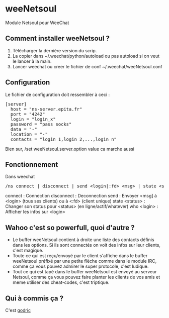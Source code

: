 weeNetsoul
========
Module Netsoul pour WeeChat

Comment installer weeNetsoul ?
----------------------------
1. Télécharger la dernière version du scrip.
2. La copier dans ~/.weechat/python/autoload ou pas autoload si on veut le lancer à la main.
3. Lancer weechat ou creer le fichier de conf ~/.weechat/weeNetsoul.conf

Configuration
------------------
Le fichier de configuration doit ressembler à ceci :
<pre>
[server]
  host = "ns-server.epita.fr"
  port = "4242"
  login = "login_x"
  password = "pass socks"
  data = "-"
  location = "-"
  contacts = "login_1,login_2,...,login_n"
</pre>
Bien sur, /set weeNetsoul.server.option value ca marche aussi

Fonctionnement
------------------
Dans weechat
<pre>/ns connect | disconnect | send &lt;login|:fd&gt; &lt;msg&gt; | state &lt;status&gt; | who &lt;login&gt;</pre>
connect : Connection
disconnect : Deconnection
send : Envoyer &lt;msg] à &lt;login&gt; (tous ses clients) ou à &lt;:fd&gt; (client unique)
state &lt;status&gt; : Changer son status pour &lt;status&gt; (en ligne/actif/whatever)
who &lt;login&gt; : Afficher les infos sur &lt;login&gt;

Wahoo c'est so powerfull, quoi d'autre ?
------------------

* Le buffer weeNetsoul contient à droite une liste des contacts définis dans les options. Si ils sont connectés on voit des infos sur leur clients, c'est magique.
* Toute ce qui est reçu/envoyé par le client s'affiche dans le buffer weeNetsoul préfixé par une petite flèche comme dans le module IRC, comme ça vous pouvez admirer le super protocole, c'est ludique.
* Tout ce qui est tapé dans le buffer weeNetsoul est envoyé au serveur Netsoul, comme ça vous pouvez faire planter les clients de vos amis et meme utiliser des cheat-codes, c'est triptique.

Qui à commis ça ?
------------
C'est [godric][home]

[home]:http://www.0x3f.fr
